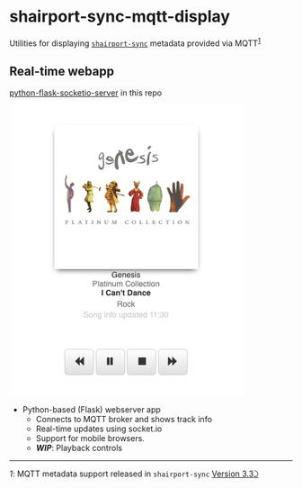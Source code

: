 shairport-sync-mqtt-display
===========================

Utilities for displaying [`shairport-sync`](https://github.com/mikebrady/shairport-sync) metadata provided via MQTT<sup id="a1">[1](#f1)</sup>

Real-time webapp
----------------

[python-flask-socketio-server](python-flask-socketio-server) in this repo

![iOS screenshot](python-flask-socketio-server/screenshot1.png)

-	Python-based (Flask) webserver app
	-	Connects to MQTT broker and shows track info
	-	Real-time updates using socket.io
	-	Support for mobile browsers.
	-	***WIP***: Playback controls

---

<i id="f1">1</i>: MQTT metadata support released in `shairport-sync` [Version 3.3](https://github.com/mikebrady/shairport-sync/releases/tag/3.3)[⤸](#a1)
